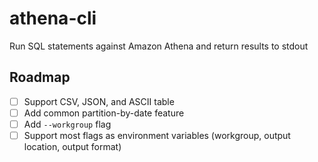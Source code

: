 # athena-cli
Run SQL statements against Amazon Athena and return results to stdout

## Roadmap

- [ ] Support CSV, JSON, and ASCII table
- [ ] Add common partition-by-date feature
- [ ] Add `--workgroup` flag
- [ ] Support most flags as environment variables (workgroup, output location, output format)
